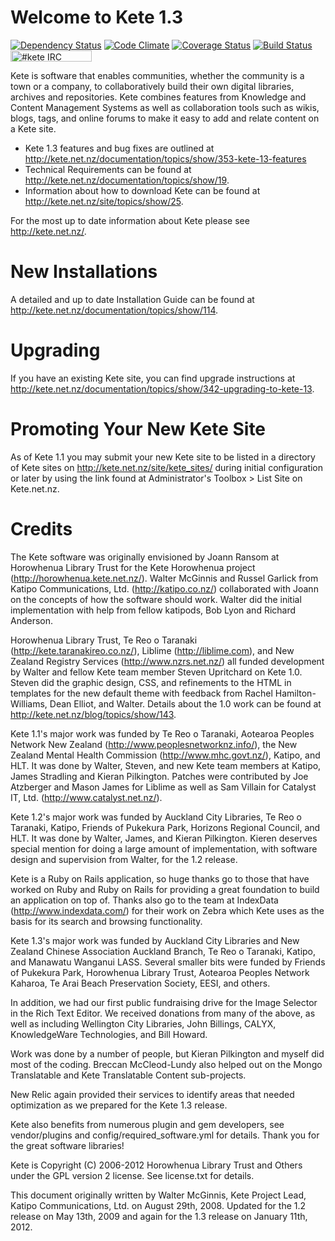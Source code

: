 # Welcome to Kete 1.3
[![Dependency Status](https://gemnasium.com/kete/kete.png)](https://gemnasium.com/kete/kete)
[![Code Climate](https://codeclimate.com/github/kete/kete.png)](https://codeclimate.com/github/kete/kete)
[![Coverage Status](https://coveralls.io/repos/kete/kete/badge.png?branch=master)](https://coveralls.io/r/kete/kete)
[![Build Status](https://secure.travis-ci.org/kete/kete.png)](http://travis-ci.org/kete/kete)
<a href="https://kiwiirc.com/client/irc.freenode.net/?nick=web_guest%7C?#kete"><img src="https://kiwiirc.com/buttons/irc.freenode.net/kete.png" alt="#kete IRC channel" height="18" width="130" style="max-width:100%;"></a>

Kete is software that enables communities, whether the community is a town or a company, to collaboratively build their own digital libraries, archives and repositories.  Kete combines features from Knowledge and Content Management Systems as well as collaboration tools such as wikis, blogs, tags, and online forums to make it easy to add and relate content on a Kete site.

* Kete 1.3 features and bug fixes are outlined at http://kete.net.nz/documentation/topics/show/353-kete-13-features
* Technical Requirements can be found at http://kete.net.nz/documentation/topics/show/19.
* Information about how to download Kete can be found at http://kete.net.nz/site/topics/show/25.

For the most up to date information about Kete please see http://kete.net.nz/.

# New Installations

A detailed and up to date Installation Guide can be found at http://kete.net.nz/documentation/topics/show/114.

# Upgrading

If you have an existing Kete site, you can find upgrade instructions at http://kete.net.nz/documentation/topics/show/342-upgrading-to-kete-13.

# Promoting Your New Kete Site

As of Kete 1.1 you may submit your new Kete site to be listed in a directory of Kete sites on http://kete.net.nz/site/kete_sites/ during initial configuration or later by using the link found at Administrator's Toolbox > List Site on Kete.net.nz.

# Credits

The Kete software was originally envisioned by Joann Ransom at Horowhenua Library Trust for the Kete Horowhenua project (http://horowhenua.kete.net.nz/).  Walter McGinnis and Russel Garlick from Katipo Communications, Ltd. (http://katipo.co.nz/) collaborated with Joann on the concepts of how the software should work.  Walter did the initial implementation with help from fellow katipods, Bob Lyon and Richard Anderson.

Horowhenua Library Trust, Te Reo o Taranaki (http://kete.taranakireo.co.nz/), Liblime (http://liblime.com), and New Zealand Registry Services (http://www.nzrs.net.nz/) all funded development by Walter and fellow Kete team member Steven Upritchard on Kete 1.0.  Steven did the graphic design, CSS, and refinements to the HTML in templates for the new default theme with feedback from Rachel Hamilton-Williams, Dean Elliot, and Walter. Details about the 1.0 work can be found at http://kete.net.nz/blog/topics/show/143.

Kete 1.1's major work was funded by Te Reo o Taranaki, Aotearoa Peoples Network New Zealand (http://www.peoplesnetworknz.info/), the New Zealand Mental Health Commission (http://www.mhc.govt.nz/), Katipo, and HLT.  It was done by Walter, Steven, and new Kete team members at Katipo, James Stradling and Kieran Pilkington.  Patches were contributed by Joe Atzberger and Mason James for Liblime as well as Sam Villain for Catalyst IT, Ltd. (http://www.catalyst.net.nz/).

Kete 1.2's major work was funded by Auckland City Libraries, Te Reo o Taranaki, Katipo, Friends of Pukekura Park, Horizons Regional Council, and HLT.  It was done by Walter, James, and Kieran Pilkington.  Kieren deserves special mention for doing a large amount of implementation, with software design and supervision from Walter, for the 1.2 release.

Kete is a Ruby on Rails application, so huge thanks go to those that have worked on Ruby and Ruby on Rails for providing a great foundation to build an application on top of.  Thanks also go to the team at IndexData (http://www.indexdata.com/) for their work on Zebra which Kete uses as the basis for its search and browsing functionality.

Kete 1.3's major work was funded by Auckland City Libraries and New Zealand Chinese Association Auckland Branch, Te Reo o Taranaki, Katipo, and Manawatu Wanganui LASS. Several smaller bits were funded by Friends of Pukekura Park, Horowhenua Library Trust, Aotearoa Peoples Network Kaharoa, Te Arai Beach Preservation Society, EESI, and others.

In addition, we had our first public fundraising drive for the Image Selector in the Rich Text Editor. We received donations from many of the above, as well as including Wellington City Libraries, John Billings, CALYX, KnowledgeWare Technologies, and Bill Howard.

Work was done by a number of people, but Kieran Pilkington and myself did most of the coding. Breccan McCleod-Lundy also helped out on the Mongo Translatable and Kete Translatable Content sub-projects.

New Relic again provided their services to identify areas that needed optimization as we prepared for the Kete 1.3 release.

Kete also benefits from numerous plugin and gem developers, see vendor/plugins and config/required_software.yml for details.  Thank you for the great software libraries!

Kete is Copyright (C) 2006-2012 Horowhenua Library Trust and Others under the GPL version 2 license.  See license.txt for details.

This document originally written by Walter McGinnis, Kete Project Lead, Katipo Communications, Ltd. on August 29th, 2008.  Updated for the 1.2 release on May 13th, 2009 and again for the 1.3 release on January 11th, 2012.